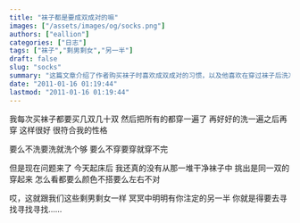 ```yaml
---
title: "袜子都是要成双成对的嘛"
images: ["/assets/images/og/socks.png"]
authors: ["eallion"]
categories: ["日志"]
tags: ["袜子","剩男剩女","另一半"]
draft: false
slug: "socks"
summary: "这篇文章介绍了作者购买袜子时喜欢成双成对的习惯，以及他喜欢在穿过袜子后洗净再穿。然而，作者今天起床后发现找不到一双同样的袜子，要么颜色不搭，要么左右不对。作者将这个情况比喻为剩男剩女需要寻找注定的另一半。"
date: "2011-01-16 01:19:44"
lastmod: "2011-01-16 01:19:44"
---
```


我每次买袜子都要买几双几十双
然后把所有的都穿一遍了
再好好的洗一遍之后再穿
这样很好
很符合我的性格

要么不洗要洗就洗个够
要么不穿要穿就穿不完

但是现在问题来了
今天起床后
我还真的没有从那一堆干净袜子中
挑出是同一双的穿起来
怎么看都要么颜色不搭要么左右不对

哎，这就跟我们这些剩男剩女一样
冥冥中明明有你注定的另一半
你就是得要去寻找寻找寻找……
